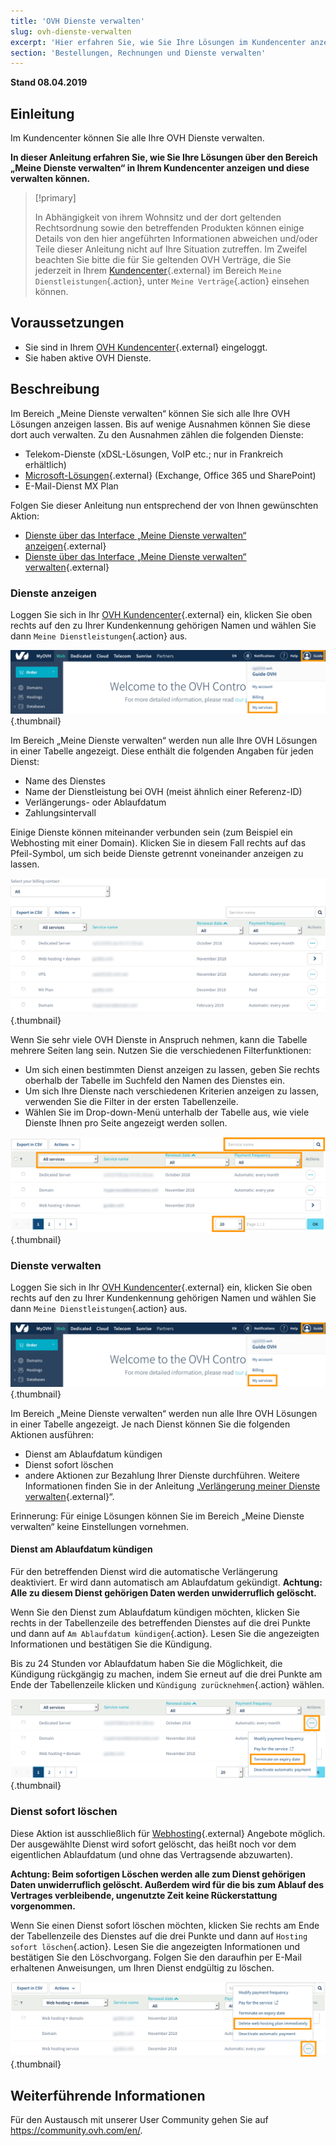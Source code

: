```yaml
---
title: 'OVH Dienste verwalten'
slug: ovh-dienste-verwalten
excerpt: 'Hier erfahren Sie, wie Sie Ihre Lösungen im Kundencenter anzeigen und diese verwalten können.'
section: 'Bestellungen, Rechnungen und Dienste verwalten'
---
```


**Stand 08.04.2019**

## Einleitung

Im Kundencenter können Sie alle Ihre OVH Dienste verwalten. 

**In dieser Anleitung erfahren Sie, wie Sie Ihre Lösungen über den Bereich „Meine Dienste verwalten“ in Ihrem Kundencenter anzeigen und diese verwalten können.**

> [!primary]
>
> In Abhängigkeit von ihrem Wohnsitz und der dort geltenden Rechtsordnung sowie den betreffenden Produkten können einige Details von den hier angeführten Informationen abweichen und/oder Teile dieser Anleitung nicht auf Ihre Situation zutreffen. Im Zweifel beachten Sie bitte die für Sie geltenden OVH Verträge, die Sie jederzeit in Ihrem [Kundencenter](https://www.ovh.com/auth/?action=gotomanager){.external} im Bereich `Meine Dienstleistungen`{.action}, unter `Meine Verträge`{.action} einsehen können.
>


## Voraussetzungen

- Sie sind in Ihrem [OVH Kundencenter](https://www.ovh.com/auth/?action=gotomanager){.external} eingeloggt.
- Sie haben aktive OVH Dienste.

## Beschreibung

Im Bereich „Meine Dienste verwalten“ können Sie sich alle Ihre OVH Lösungen anzeigen lassen. Bis auf wenige Ausnahmen können Sie diese dort auch verwalten. Zu den Ausnahmen zählen die folgenden Dienste:

- Telekom-Dienste (xDSL-Lösungen, VoIP etc.; nur in Frankreich erhältlich)
- [Microsoft-Lösungen](https://www.ovh.de/office-365/){.external} (Exchange, Office 365 und SharePoint)
- E-Mail-Dienst MX Plan

Folgen Sie dieser Anleitung nun entsprechend der von Ihnen gewünschten Aktion:

- [Dienste über das Interface „Meine Dienste verwalten“ anzeigen](https://docs.ovh.com/de/billing/ovh-dienste-verwalten/#dienste-anzeigen){.external}
- [Dienste über das Interface „Meine Dienste verwalten“ verwalten](https://docs.ovh.com/de/billing/ovh-dienste-verwalten/#dienste-verwalten){.external}

### Dienste anzeigen

Loggen Sie sich in Ihr [OVH Kundencenter](https://www.ovh.com/auth/?action=gotomanager){.external} ein, klicken Sie oben rechts auf den zu Ihrer Kundenkennung gehörigen Namen und wählen Sie dann `Meine Dienstleistungen`{.action} aus.

![Dienste verwalten](images/manage-ovh-services-step1.png){.thumbnail}

Im Bereich „Meine Dienste verwalten“ werden nun alle Ihre OVH Lösungen in einer Tabelle angezeigt. Diese enthält die folgenden Angaben für jeden Dienst:

- Name des Dienstes
- Name der Dienstleistung bei OVH (meist ähnlich einer Referenz-ID)
- Verlängerungs- oder Ablaufdatum
- Zahlungsintervall

Einige Dienste können miteinander verbunden sein (zum Beispiel ein Webhosting mit einer Domain). Klicken Sie in diesem Fall rechts auf das Pfeil-Symbol, um sich beide Dienste getrennt voneinander anzeigen zu lassen.

![Dienste verwalten](images/manage-ovh-services-step2.png){.thumbnail}

Wenn Sie sehr viele OVH Dienste in Anspruch nehmen, kann die Tabelle mehrere Seiten lang sein. Nutzen Sie die verschiedenen Filterfunktionen:

- Um sich einen bestimmten Dienst anzeigen zu lassen, geben Sie rechts oberhalb der Tabelle im Suchfeld den Namen des Dienstes ein.
- Um sich Ihre Dienste nach verschiedenen Kriterien anzeigen zu lassen, verwenden Sie die Filter in der ersten Tabellenzeile. 
- Wählen Sie im Drop-down-Menü unterhalb der Tabelle aus, wie viele Dienste Ihnen pro Seite angezeigt werden sollen.

![Dienste verwalten](images/manage-ovh-services-step3.png){.thumbnail}

### Dienste verwalten

Loggen Sie sich in Ihr [OVH Kundencenter](https://www.ovh.com/auth/?action=gotomanager){.external} ein, klicken Sie oben rechts auf den zu Ihrer Kundenkennung gehörigen Namen und wählen Sie dann `Meine Dienstleistungen`{.action} aus.

![Dienste verwalten](images/manage-ovh-services-step1.png){.thumbnail}

Im Bereich „Meine Dienste verwalten“ werden nun alle Ihre OVH Lösungen in einer Tabelle angezeigt. Je nach Dienst können Sie die folgenden Aktionen ausführen:

- Dienst am Ablaufdatum kündigen
- Dienst sofort löschen
- andere Aktionen zur Bezahlung Ihrer Dienste durchführen. Weitere Informationen finden Sie in der Anleitung „[Verlängerung meiner Dienste verwalten](https://docs.ovh.com/de/billing/anleitung_zur_nutzung_der_automatischen_verlangerung_bei_ovh/){.external}“.

Erinnerung: Für einige Lösungen können Sie im Bereich „Meine Dienste verwalten“ keine Einstellungen vornehmen.

#### Dienst am Ablaufdatum kündigen

Für den betreffenden Dienst wird die automatische Verlängerung deaktiviert. Er wird dann automatisch am Ablaufdatum gekündigt. **Achtung: Alle zu diesem Dienst gehörigen Daten werden unwiderruflich gelöscht.** 

Wenn Sie den Dienst zum Ablaufdatum kündigen möchten, klicken Sie rechts in der Tabellenzeile des betreffenden Dienstes auf die drei Punkte und dann auf `Am Ablaufdatum kündigen`{.action}. Lesen Sie die angezeigten Informationen und bestätigen Sie die Kündigung.

Bis zu 24 Stunden vor Ablaufdatum haben Sie die Möglichkeit, die Kündigung rückgängig zu machen, indem Sie erneut auf die drei Punkte am Ende der Tabellenzeile klicken und `Kündigung zurücknehmen`{.action} wählen.

![Dienste verwalten](images/manage-ovh-services-step4.png){.thumbnail}

### Dienst sofort löschen

Diese Aktion ist ausschließlich für [Webhosting](https://www.ovh.de/hosting/){.external} Angebote möglich. Der ausgewählte Dienst wird sofort gelöscht, das heißt noch vor dem eigentlichen Ablaufdatum (und ohne das Vertragsende abzuwarten).

**Achtung: Beim sofortigen Löschen werden alle zum Dienst gehörigen Daten unwiderruflich gelöscht. Außerdem wird für die bis zum Ablauf des Vertrages verbleibende, ungenutzte Zeit keine Rückerstattung vorgenommen.** 

Wenn Sie einen Dienst sofort löschen möchten, klicken Sie rechts am Ende der Tabellenzeile des Dienstes auf die drei Punkte und dann auf `Hosting sofort löschen`{.action}. Lesen Sie die angezeigten Informationen und bestätigen Sie den Löschvorgang. Folgen Sie den daraufhin per E-Mail erhaltenen Anweisungen, um Ihren Dienst endgültig zu löschen.

![Dienste verwalten](images/manage-ovh-services-step5.png){.thumbnail}

## Weiterführende Informationen

Für den Austausch mit unserer User Community gehen Sie auf <https://community.ovh.com/en/>.